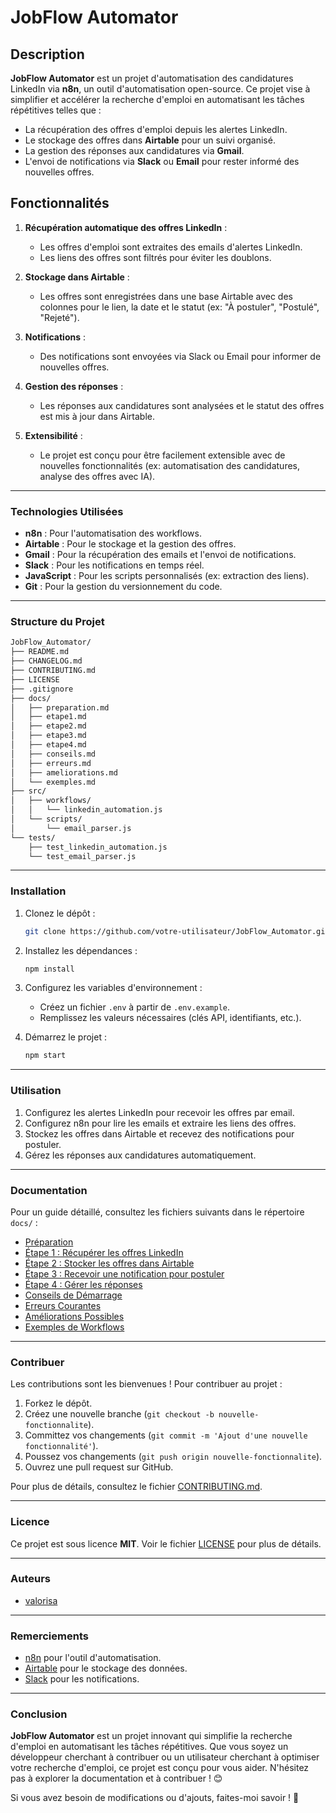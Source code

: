 # **JobFlow Automator**

## **Description**

**JobFlow Automator** est un projet d'automatisation des candidatures LinkedIn via **n8n**, un outil d'automatisation open-source. Ce projet vise à simplifier et accélérer la recherche d'emploi en automatisant les tâches répétitives telles que :

- La récupération des offres d'emploi depuis les alertes LinkedIn.
- Le stockage des offres dans **Airtable** pour un suivi organisé.
- La gestion des réponses aux candidatures via **Gmail**.
- L'envoi de notifications via **Slack** ou **Email** pour rester informé des nouvelles offres.

## **Fonctionnalités**

1. **Récupération automatique des offres LinkedIn** :
   - Les offres d'emploi sont extraites des emails d'alertes LinkedIn.
   - Les liens des offres sont filtrés pour éviter les doublons.

2. **Stockage dans Airtable** :
   - Les offres sont enregistrées dans une base Airtable avec des colonnes pour le lien, la date et le statut (ex: "À postuler", "Postulé", "Rejeté").

3. **Notifications** :
   - Des notifications sont envoyées via Slack ou Email pour informer de nouvelles offres.

4. **Gestion des réponses** :
   - Les réponses aux candidatures sont analysées et le statut des offres est mis à jour dans Airtable.

5. **Extensibilité** :
   - Le projet est conçu pour être facilement extensible avec de nouvelles fonctionnalités (ex: automatisation des candidatures, analyse des offres avec IA).

---

### **Technologies Utilisées**

- **n8n** : Pour l'automatisation des workflows.
- **Airtable** : Pour le stockage et la gestion des offres.
- **Gmail** : Pour la récupération des emails et l'envoi de notifications.
- **Slack** : Pour les notifications en temps réel.
- **JavaScript** : Pour les scripts personnalisés (ex: extraction des liens).
- **Git** : Pour la gestion du versionnement du code.

---

### **Structure du Projet**

```bash
JobFlow_Automator/
├── README.md
├── CHANGELOG.md
├── CONTRIBUTING.md
├── LICENSE
├── .gitignore
├── docs/
│   ├── preparation.md
│   ├── etape1.md
│   ├── etape2.md
│   ├── etape3.md
│   ├── etape4.md
│   ├── conseils.md
│   ├── erreurs.md
│   ├── ameliorations.md
│   └── exemples.md
├── src/
│   ├── workflows/
│   │   └── linkedin_automation.js
│   └── scripts/
│       └── email_parser.js
└── tests/
    ├── test_linkedin_automation.js
    └── test_email_parser.js
```

---

### **Installation**

1. Clonez le dépôt :

   ```bash
   git clone https://github.com/votre-utilisateur/JobFlow_Automator.git
   ```

2. Installez les dépendances :

   ```bash
   npm install
   ```

3. Configurez les variables d'environnement :
   - Créez un fichier `.env` à partir de `.env.example`.
   - Remplissez les valeurs nécessaires (clés API, identifiants, etc.).

4. Démarrez le projet :

   ```bash
   npm start
   ```

---

### **Utilisation**

1. Configurez les alertes LinkedIn pour recevoir les offres par email.
2. Configurez n8n pour lire les emails et extraire les liens des offres.
3. Stockez les offres dans Airtable et recevez des notifications pour postuler.
4. Gérez les réponses aux candidatures automatiquement.

---

### **Documentation**

Pour un guide détaillé, consultez les fichiers suivants dans le répertoire `docs/` :

- [Préparation](docs/preparation.md)
- [Étape 1 : Récupérer les offres LinkedIn](docs/etape1.md)
- [Étape 2 : Stocker les offres dans Airtable](docs/etape2.md)
- [Étape 3 : Recevoir une notification pour postuler](docs/etape3.md)
- [Étape 4 : Gérer les réponses](docs/etape4.md)
- [Conseils de Démarrage](docs/conseils.md)
- [Erreurs Courantes](docs/erreurs.md)
- [Améliorations Possibles](docs/ameliorations.md)
- [Exemples de Workflows](docs/exemples.md)

---

### **Contribuer**

Les contributions sont les bienvenues ! Pour contribuer au projet :

1. Forkez le dépôt.
2. Créez une nouvelle branche (`git checkout -b nouvelle-fonctionnalite`).
3. Committez vos changements (`git commit -m 'Ajout d'une nouvelle fonctionnalité'`).
4. Poussez vos changements (`git push origin nouvelle-fonctionnalite`).
5. Ouvrez une pull request sur GitHub.

Pour plus de détails, consultez le fichier [CONTRIBUTING.md](CONTRIBUTING.md).

---

### **Licence**

Ce projet est sous licence **MIT**. Voir le fichier [LICENSE](LICENSE) pour plus de détails.

---

### **Auteurs**

- [valorisa](https://github.com/votre-utilisateur)

---

### **Remerciements**

- [n8n](https://n8n.io) pour l'outil d'automatisation.
- [Airtable](https://airtable.com) pour le stockage des données.
- [Slack](https://slack.com) pour les notifications.

---

### **Conclusion**

**JobFlow Automator** est un projet innovant qui simplifie la recherche d'emploi en automatisant les tâches répétitives. Que vous soyez un développeur cherchant à contribuer ou un utilisateur cherchant à optimiser votre recherche d'emploi, ce projet est conçu pour vous aider. N'hésitez pas à explorer la documentation et à contribuer ! 😊

Si vous avez besoin de modifications ou d'ajouts, faites-moi savoir ! 🚀